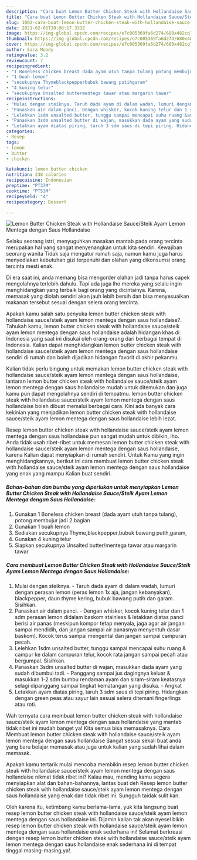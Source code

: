 ```yaml
---
description: "Cara buat Lemon Butter Chicken Steak with Hollandaise Sauce/Steik Ayam Lemon Mentega dengan Saus Hollandaise Sederhana Untuk Jualan"
title: "Cara buat Lemon Butter Chicken Steak with Hollandaise Sauce/Steik Ayam Lemon Mentega dengan Saus Hollandaise Sederhana Untuk Jualan"
slug: 1002-cara-buat-lemon-butter-chicken-steak-with-hollandaise-sauce-steik-ayam-lemon-mentega-dengan-saus-hollandaise-sederhana-untuk-jualan
date: 2021-02-05T20:08:17.333Z
image: https://img-global.cpcdn.com/recipes/e7c005369fa6d274/680x482cq70/lemon-butter-chicken-steak-with-hollandaise-saucesteik-ayam-lemon-mentega-dengan-saus-hollandaise-foto-resep-utama.jpg
thumbnail: https://img-global.cpcdn.com/recipes/e7c005369fa6d274/680x482cq70/lemon-butter-chicken-steak-with-hollandaise-saucesteik-ayam-lemon-mentega-dengan-saus-hollandaise-foto-resep-utama.jpg
cover: https://img-global.cpcdn.com/recipes/e7c005369fa6d274/680x482cq70/lemon-butter-chicken-steak-with-hollandaise-saucesteik-ayam-lemon-mentega-dengan-saus-hollandaise-foto-resep-utama.jpg
author: Sara Moody
ratingvalue: 3.2
reviewcount: 7
recipeingredient:
- "1 Boneless chicken breast dada ayam utuh tanpa tulang potong membujur jadi 2 bagian"
- "1 buah lemon"
- "secukupnya Thymeblackpepperbubuk bawang putihgaram"
- "4 kuning telur"
- "secukupnya Unsalted buttermentega tawar atau margarin tawar"
recipeinstructions:
- "Mulai dengan steiknya. Taruh dada ayam di dalam wadah, lumuri dengan perasan lemon (peras lemon 1x aja, jangan kebanyakan), blackpepper, daun thyme kering, bubuk bawang putih dan garam. Sisihkan."
- "Panaskan air dalam panci. Dengan whisker, kocok kuning telur dan 1 sdm perasan lemon didalam baskom stainless &amp; letakkan diatas panci berisi air panas (meskipun kompor tetap menyala, jaga agar air jangan sampai mendidih, dan jangan sampai air panasnya menyentuh dasar baskom). Kocok terus sampai mengental dan jangan sampai campuran pecah."
- "Lelehkan 1sdm unsalted butter, tunggu sampai mencapai suhu ruang &amp; campur ke dalam campuran telur, kocok rata jangan sampai pecah atau bergumpal. Sisihkan."
- "Panaskan 3sdm unsalted butter di wajan, masukkan dada ayam yang sudah dibumbui tadi. Panggang sampai jus dagingnya keluar &amp; masukkan 1-2 sdm bumbu rendaman ayam dan siram-siram keatasnya selagi dipanggang sampai tingkat kematangan yang disuka. Angkat"
- "Letakkan ayam diatas piring, taruh 3 sdm saus di tepi piring. Hidangkan dengan green peas atau sayur lain sesuai selera ditemani fingerlings atau roti."
categories:
- Resep
tags:
- lemon
- butter
- chicken

katakunci: lemon butter chicken 
nutrition: 238 calories
recipecuisine: Indonesian
preptime: "PT37M"
cooktime: "PT53M"
recipeyield: "4"
recipecategory: Dessert

---
```



![Lemon Butter Chicken Steak with Hollandaise Sauce/Steik Ayam Lemon Mentega dengan Saus Hollandaise](https://img-global.cpcdn.com/recipes/e7c005369fa6d274/680x482cq70/lemon-butter-chicken-steak-with-hollandaise-saucesteik-ayam-lemon-mentega-dengan-saus-hollandaise-foto-resep-utama.jpg)

Selaku seorang istri, menyuguhkan masakan mantab pada orang tercinta merupakan hal yang sangat menyenangkan untuk kita sendiri. Kewajiban seorang  wanita Tidak saja mengatur rumah saja, namun kamu juga harus menyediakan kebutuhan gizi terpenuhi dan olahan yang dikonsumsi orang tercinta mesti enak.

Di era  saat ini, anda memang bisa mengorder olahan jadi tanpa harus capek mengolahnya terlebih dahulu. Tapi ada juga lho mereka yang selalu ingin menghidangkan yang terbaik bagi orang yang dicintainya. Karena, memasak yang diolah sendiri akan jauh lebih bersih dan bisa menyesuaikan makanan tersebut sesuai dengan selera orang tercinta. 



Apakah kamu salah satu penyuka lemon butter chicken steak with hollandaise sauce/steik ayam lemon mentega dengan saus hollandaise?. Tahukah kamu, lemon butter chicken steak with hollandaise sauce/steik ayam lemon mentega dengan saus hollandaise adalah hidangan khas di Indonesia yang saat ini disukai oleh orang-orang dari berbagai tempat di Indonesia. Kalian dapat menghidangkan lemon butter chicken steak with hollandaise sauce/steik ayam lemon mentega dengan saus hollandaise sendiri di rumah dan boleh dijadikan hidangan favorit di akhir pekanmu.

Kalian tidak perlu bingung untuk memakan lemon butter chicken steak with hollandaise sauce/steik ayam lemon mentega dengan saus hollandaise, lantaran lemon butter chicken steak with hollandaise sauce/steik ayam lemon mentega dengan saus hollandaise mudah untuk ditemukan dan juga kamu pun dapat mengolahnya sendiri di tempatmu. lemon butter chicken steak with hollandaise sauce/steik ayam lemon mentega dengan saus hollandaise boleh dibuat memalui berbagai cara. Kini ada banyak cara kekinian yang menjadikan lemon butter chicken steak with hollandaise sauce/steik ayam lemon mentega dengan saus hollandaise lebih lezat.

Resep lemon butter chicken steak with hollandaise sauce/steik ayam lemon mentega dengan saus hollandaise pun sangat mudah untuk dibikin, lho. Anda tidak usah ribet-ribet untuk memesan lemon butter chicken steak with hollandaise sauce/steik ayam lemon mentega dengan saus hollandaise, karena Kalian dapat menyiapkan di rumah sendiri. Untuk Kamu yang ingin menghidangkannya, berikut ini cara membuat lemon butter chicken steak with hollandaise sauce/steik ayam lemon mentega dengan saus hollandaise yang enak yang mampu Kalian buat sendiri.

<!--inarticleads1-->

##### Bahan-bahan dan bumbu yang diperlukan untuk menyiapkan Lemon Butter Chicken Steak with Hollandaise Sauce/Steik Ayam Lemon Mentega dengan Saus Hollandaise:

1. Gunakan 1 Boneless chicken breast (dada ayam utuh tanpa tulang), potong membujur jadi 2 bagian
1. Gunakan 1 buah lemon
1. Sediakan secukupnya Thyme,blackpepper,bubuk bawang putih,garam,
1. Gunakan 4 kuning telur
1. Siapkan secukupnya Unsalted butter/mentega tawar atau margarin tawar




<!--inarticleads2-->

##### Cara membuat Lemon Butter Chicken Steak with Hollandaise Sauce/Steik Ayam Lemon Mentega dengan Saus Hollandaise:

1. Mulai dengan steiknya. - Taruh dada ayam di dalam wadah, lumuri dengan perasan lemon (peras lemon 1x aja, jangan kebanyakan), blackpepper, daun thyme kering, bubuk bawang putih dan garam. Sisihkan.
1. Panaskan air dalam panci. - Dengan whisker, kocok kuning telur dan 1 sdm perasan lemon didalam baskom stainless &amp; letakkan diatas panci berisi air panas (meskipun kompor tetap menyala, jaga agar air jangan sampai mendidih, dan jangan sampai air panasnya menyentuh dasar baskom). Kocok terus sampai mengental dan jangan sampai campuran pecah.
1. Lelehkan 1sdm unsalted butter, tunggu sampai mencapai suhu ruang &amp; campur ke dalam campuran telur, kocok rata jangan sampai pecah atau bergumpal. Sisihkan.
1. Panaskan 3sdm unsalted butter di wajan, masukkan dada ayam yang sudah dibumbui tadi. - Panggang sampai jus dagingnya keluar &amp; masukkan 1-2 sdm bumbu rendaman ayam dan siram-siram keatasnya selagi dipanggang sampai tingkat kematangan yang disuka. - Angkat
1. Letakkan ayam diatas piring, taruh 3 sdm saus di tepi piring. Hidangkan dengan green peas atau sayur lain sesuai selera ditemani fingerlings atau roti.




Wah ternyata cara membuat lemon butter chicken steak with hollandaise sauce/steik ayam lemon mentega dengan saus hollandaise yang mantab tidak ribet ini mudah banget ya! Kita semua bisa memasaknya. Cara Membuat lemon butter chicken steak with hollandaise sauce/steik ayam lemon mentega dengan saus hollandaise Sangat sesuai sekali buat anda yang baru belajar memasak atau juga untuk kalian yang sudah lihai dalam memasak.

Apakah kamu tertarik mulai mencoba membikin resep lemon butter chicken steak with hollandaise sauce/steik ayam lemon mentega dengan saus hollandaise nikmat tidak ribet ini? Kalau mau, mending kamu segera menyiapkan alat dan bahan-bahannya, lantas buat deh Resep lemon butter chicken steak with hollandaise sauce/steik ayam lemon mentega dengan saus hollandaise yang enak dan tidak ribet ini. Sungguh taidak sulit kan. 

Oleh karena itu, ketimbang kamu berlama-lama, yuk kita langsung buat resep lemon butter chicken steak with hollandaise sauce/steik ayam lemon mentega dengan saus hollandaise ini. Dijamin kalian tak akan nyesel bikin resep lemon butter chicken steak with hollandaise sauce/steik ayam lemon mentega dengan saus hollandaise enak sederhana ini! Selamat berkreasi dengan resep lemon butter chicken steak with hollandaise sauce/steik ayam lemon mentega dengan saus hollandaise enak sederhana ini di tempat tinggal masing-masing,ya!.

